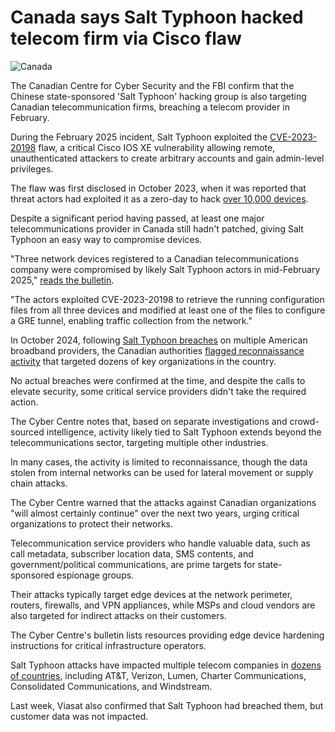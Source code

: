 # Canada says Salt Typhoon hacked telecom firm via Cisco flaw

![Canada](https://www.bleepstatic.com/content/hl-images/2023/11/20/0_Canada_flag.jpg)

The Canadian Centre for Cyber Security and the FBI confirm that the Chinese state-sponsored 'Salt Typhoon' hacking group is also targeting Canadian telecommunication firms, breaching a telecom provider in February.

During the February 2025 incident, Salt Typhoon exploited the [CVE-2023-20198](https://nvd.nist.gov/vuln/detail/cve-2023-20198) flaw, a critical Cisco IOS XE vulnerability allowing remote, unauthenticated attackers to create arbitrary accounts and gain admin-level privileges.

The flaw was first disclosed in October 2023, when it was reported that threat actors had exploited it as a zero-day to hack [over 10,000 devices](https://www.bleepingcomputer.com/news/security/over-10-000-cisco-devices-hacked-in-ios-xe-zero-day-attacks/).

Despite a significant period having passed, at least one major telecommunications provider in Canada still hadn't patched, giving Salt Typhoon an easy way to compromise devices.

"Three network devices registered to a Canadian telecommunications company were compromised by likely Salt Typhoon actors in mid-February 2025," [reads the bulletin](https://www.ic3.gov/CSA/2025/250620.pdf).

"The actors exploited CVE-2023-20198 to retrieve the running configuration files from all three devices and modified at least one of the files to configure a GRE tunnel, enabling traffic collection from the network."

In October 2024, following [Salt Typhoon breaches](https://www.bleepingcomputer.com/news/security/atandt-verizon-reportedly-hacked-to-target-us-govt-wiretapping-platform/) on multiple American broadband providers, the Canadian authorities [flagged reconnaissance activity](https://www.bleepingcomputer.com/news/security/us-says-chinese-hackers-breached-multiple-telecom-providers/) that targeted dozens of key organizations in the country.

No actual breaches were confirmed at the time, and despite the calls to elevate security, some critical service providers didn't take the required action.

The Cyber Centre notes that, based on separate investigations and crowd-sourced intelligence, activity likely tied to Salt Typhoon extends beyond the telecommunications sector, targeting multiple other industries.

In many cases, the activity is limited to reconnaissance, though the data stolen from internal networks can be used for lateral movement or supply chain attacks.

The Cyber Centre warned that the attacks against Canadian organizations "will almost certainly continue" over the next two years, urging critical organizations to protect their networks.

Telecommunication service providers who handle valuable data, such as call metadata, subscriber location data, SMS contents, and government/political communications, are prime targets for state-sponsored espionage groups.

Their attacks typically target edge devices at the network perimeter, routers, firewalls, and VPN appliances, while MSPs and cloud vendors are also targeted for indirect attacks on their customers.

The Cyber Centre's bulletin lists resources providing edge device hardening instructions for critical infrastructure operators.

Salt Typhoon attacks have impacted multiple telecom companies in [dozens of countries](https://www.bleepingcomputer.com/news/security/white-house-salt-typhoon-hacked-telcos-in-dozens-of-countries/), including AT&T, Verizon, Lumen, Charter Communications, Consolidated Communications, and Windstream.

Last week, Viasat also confirmed that Salt Typhoon had breached them, but customer data was not impacted.